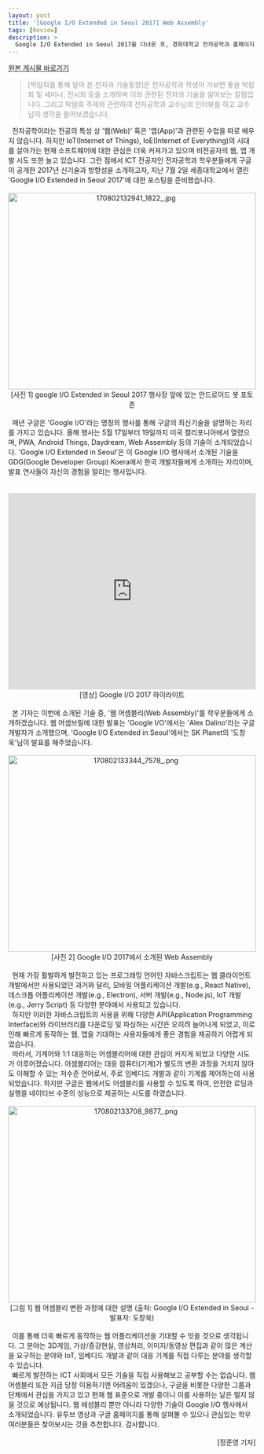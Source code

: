 ```yaml
---
layout: post
title: '[Google I/O Extended in Seoul 2017] Web Assembly'
tags: [Review]
description: >
  Google I/O Extended in Seoul 2017을 다녀온 후, 경희대학교 전자공학과 홈페이지 기사를 쓴 내용을 스크랩한 포스트입니다.  
---
```


[원본 게시물 바로가기](http://enr.khu.ac.kr/index.php?hCode=BOARD&page=view&idx=801&bo_idx=1&hCode=BOARD&bo_idx=1&sfl=&stx=)

<blockquote class="se2_quote9"><p><span style="color: rgb(154, 154, 154);   ">[박람회를&nbsp;통해&nbsp;알아&nbsp;본&nbsp;전자과&nbsp;기술동향]은&nbsp;전자공학과&nbsp;학생이&nbsp;가보면&nbsp;좋을&nbsp;박람회&nbsp;및&nbsp;세미나,&nbsp;전시회&nbsp;등을&nbsp;소개하며&nbsp;이와&nbsp;관련된&nbsp;전자과&nbsp;기술을&nbsp;알아보는&nbsp;칼럼입니다.&nbsp;그리고&nbsp;박람회&nbsp;주제와&nbsp;관련하여&nbsp;전자공학과&nbsp;교수님의&nbsp;인터뷰를&nbsp;하고&nbsp;교수님의&nbsp;생각을&nbsp;들어보겠습니다.</span></p></blockquote>

<div>&nbsp;<span style="    "> 전자공학이라는 전공의 특성 상 '웹(Web)' 혹은 '앱(App)'과 관련된 수업을 따로 배우지 않습니다. 하지만 IoT(Internet of Things), IoE(Internet of Everything)의 시대를 살아가는 현재 소프트웨어에 대한 관심은 더욱 커져가고 있으며 비전공자의 웹, 앱 개발 시도 또한 늘고 있습니다. 그런 점에서 ICT 전공자인 전자공학과 학우분들에게 구글이 공개한 2017년 신기술과 방향성을 소개하고자, 지난 7월 2일 세종대학교에서 열린 'Google I/O Extended in Seoul 2017'에 대한 포스팅을 준비했습니다.</span></div><div><br></div><div style="text-align: center;"><img src="http://enr.khu.ac.kr/upload/board_photo/170802132941_1822_.jpg" title="170802132941_1822_.jpg" width="100%" height="400"></div><div style="text-align: center;" align="center"><span style="    ">[사진 1] google I/O Extended in Seoul 2017 행사장 앞에 있는 안드로이드 봇 포토존</span></div><div><br></div><div><span style="    ">&nbsp; 매년 구글은 'Google I/O'라는 명칭의 행사를 통해 구글의 최신기술을 설명하는 자리를 가지고 있습니다. 올해 행사는 5월 17일부터 19일까지 미국 캘리포니아에서 열렸으며, PWA, Android Things, Daydream, Web Assembly 등의 기술이 소개되었습니다. 'Google I/O Extended in Seoul'은 이 Google I/O 행사에서 소개된 기술을 GDG(Google Developer Group) Koera에서 한국 개발자들에게 소개하는 자리이며, 발표 연사들이 자신의 경험을 알리는 행사입니다.</span><br></div><div><br></div><div style="text-align: center;" align="center"><br></div>

<div style="text-align: center;" align="center">
<iframe width="100%" height="400" src="https://www.youtube.com/embed/qmeAAp9rSVY?list=PLOU2XLYxmsIKC8eODk_RNCWv3fBcLvMMy" frameborder="0" allowfullscreen></iframe>
</div>

<div style="text-align: center;" align="center"><span style="    ">[영상] Google I/O 2017 하이라이트</span></div><div><br></div><div><span style="    ">&nbsp; 본 기자는 이번에 소개된 기술 중, '웹 어셈블리(Web Assembly)'를 학우분들에게 소개하겠습니다. 웹 어셈브릴에 대한 발표는 'Google I/O'에서는 'Alex Dalino'라는 구글 개발자가 소개했으며, 'Google I/O Extended in Seoul'에서는 SK Planet의 '도창욱'님이 발표를 해주었습니다.</span></div><div><br></div><div><div style="text-align: center;" align="center"><img src="http://enr.khu.ac.kr/upload/board_photo/170802133344_7578_.png" title="170802133344_7578_.png" width="100%" height="400"></div><span style="    "><div style="text-align: center;" align="center"><span style=" ">[사진 2] Google I/O 2017에서 소개된 Web Assembly</span></div></span></div><div><br></div><div><span style="    ">&nbsp; 현재 가장 활발하게 발전하고 있는 프로그래밍 언어인 자바스크립트는 웹 클라이언트 개발에서만 사용되었던 과거와 달리, 모바일 어플리케이션 개발(e.g., React Native), 데스크톱 어플리케이션 개발(e.g., Electron), 서버 개발(e.g., Node.js), IoT 개발(e.g., Jerry Script) 등 다양한 분야에서 사용되고 있습니다.</span></div><div><span style="    ">&nbsp; 하지만 이러한 자바스크립트의 사용을 위해 다양한 API(Application Programming Interface)와 라이브러리를 다운로딩 및 파싱하는 시간은 오히려 늘어나게 되었고, 이로 인해 빠르게 동작하는 웹, 앱을 기대하는 사용자들에게 좋은 경험을 제공하기 어렵게 되었습니다.</span></div><div><span style="    ">&nbsp; 따라서, 기계어와 1:1 대응하는 어셈블리어에 대한 관심이 커지게 되었고 다양한 시도가 이루어졌습니다. 어셈블리어는 대응 컴퓨터(기계)가 별도의 변환 과정을 거치지 않아도 이해할 수 있는 저수준 언어로서, 주로 임베디드 개발과 같이 기계를 제어하는데 사용되었습니다. 하지만 구글은 웹에서도 어셈블리를 사용할 수 있도록 하여, 안전한 로딩과 실행을 네이티브 수준의 성능으로 제공하는 시도를 하였습니다.</span></div><div><br></div><div><div style="text-align: center;" align="center"><img src="http://enr.khu.ac.kr/upload/board_photo/170802133708_9877_.png" title="170802133708_9877_.png" width="100%" height="400"></div><span style="    "><div style="text-align: center;" align="center"><span style=" ">[그림 1] 웹 어셈블리 변환 과정에 대한 설명 (출처: Google I/O Extended in Seoul - 발표자: 도창욱)</span></div></span></div><div><br></div><div><span style="    ">&nbsp; 이를 통해 더욱 빠르게 동작하는 웹 어플리케이션을 기대할 수 잇을 것으로 생각됩니다. 그 분야는 3D게임, 가상/증강현실, 영상처리, 이미지/동영상 편집과 같이 많은 계산을 요구하는 분야와 IoT, 임베디드 개발과 같이 대응 기계를 직접 다루는 분야를 생각할 수 있습니다.</span></div><div><span style="    ">&nbsp; 빠르게 발전하는 ICT 사회에서 모든 기술을 직접 사용해보고 공부할 수는 없습니다. 웹 어셈블리 또한 지금 당장 이용하기엔 어려움이 있겠으나, 구글을 비롯한 다양한 그룹과 단체에서 관심을 가지고 있고 현재 웹 표준으로 개발 중이니 이를 사용하는 날은 멀지 않을 것으로 예상됩니다. 웹 에섬블리 뿐만 아니라 다양한 기술이 Google I/O 행사에서 소개되었습니다. 유투브 영상과 구글 홈페이지를 통해 살펴볼 수 있으니 관심있는 학우 여러분들은 찾아보시는 것을 추천합니다. 감사합니다.</span></div><div><br></div><div style="text-align: right; " align="right"><span style="    ">[정준영 기자]</span></div>